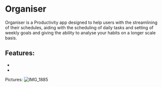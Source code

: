 # Organiser

Organiser is a Productivity app designed to help users with the streamlining of their schedules, aiding with the scheduling of daily tasks and setting
of weekly goals and giving the ability to analyse your habits on a longer scale basis.

Features:
-
-
-

Pictures:
![IMG_1885](https://github.com/user-attachments/assets/f021ecd0-a835-4f83-b044-6888442794cf)
